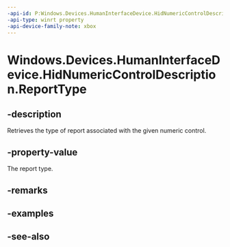 ```yaml
---
-api-id: P:Windows.Devices.HumanInterfaceDevice.HidNumericControlDescription.ReportType
-api-type: winrt property
-api-device-family-note: xbox
---
```


<!-- Property syntax
public Windows.Devices.HumanInterfaceDevice.HidReportType ReportType { get; }
-->

# Windows.Devices.HumanInterfaceDevice.HidNumericControlDescription.ReportType

## -description
Retrieves the type of report associated with the given numeric control.

## -property-value
The report type.

## -remarks

## -examples

## -see-also

